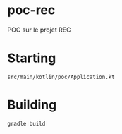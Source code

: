 # poc-rec

POC sur le projet REC

# Starting

`src/main/kotlin/poc/Application.kt`

# Building

`gradle build`
